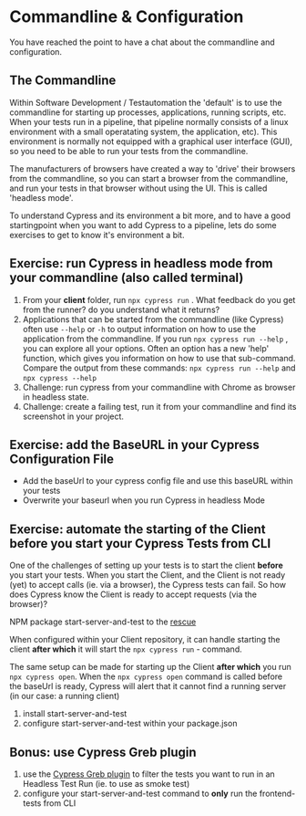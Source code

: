 # Commandline & Configuration

You have reached the point to have a chat about the commandline and configuration.

## The Commandline

Within Software Development / Testautomation the 'default' is to use the commandline for starting up
processes, applications, running scripts, etc. When your tests run in a pipeline, that pipeline normally consists of a linux environment with a small operatating system, the application, etc). This environment is normally not equipped with a graphical user interface (GUI), so you need to be able to run your tests from the commandline.

The manufacturers of browsers have created a way to 'drive' their browsers from the commandline, so you can start a browser from the commandline, and run your tests in that browser without using the UI. This is called 'headless mode'.

To understand Cypress and its environment a bit more, and to have a good startingpoint when you want to
add Cypress to a pipeline, lets do some exercises to get to know it's environment a bit.

## Exercise: run Cypress in headless mode from your commandline (also called terminal)

1. From your **client** folder, run `npx cypress run` . What feedback do you get from the runner? do you understand what it returns?
2. Applications that can be started from the commandline (like Cypress) often use `--help` or `-h` to output information on how to use the application from the commandline. If you run `npx cypress run --help` , you can explore all your options. Often an option has a new 'help' function, which gives you information on how to use that sub-command. Compare the output from these commands: `npx cypress run --help` and `npx cypress --help`
3. Challenge: run cypress from your commandline with Chrome as browser in headless state.
4. Challenge: create a failing test, run it from your commandline and find its screenshot in your project.

## Exercise: add the BaseURL in your Cypress Configuration File

- Add the baseUrl to your cypress config file and use this baseURL within your tests
- Overwrite your baseurl when you run Cypress in headless Mode

## Exercise: automate the starting of the Client **before** you start your Cypress Tests from CLI

One of the challenges of setting up your tests is to start the client **before** you start your tests.
When you start the Client, and the Client is not ready (yet) to accept calls (ie. via a browser), the Cypress tests can fail.
So how does Cypress know the Client is ready to accept requests (via the browser)?

NPM package start-server-and-test to the [rescue](https://www.npmjs.com/package/start-server-and-test)

When configured within your Client repository, it can handle starting the client **after which** it will start the `npx cypress run` - command.

The same setup can be made for starting up the Client **after which** you run `npx cypress open`.
When the `npx cypress open` command is called before the baseUrl is ready, Cypress will alert that it cannot find a running server (in our case: a running client)

1. install start-server-and-test
2. configure start-server-and-test within your package.json

## Bonus: use Cypress Greb plugin

1. use the [Cypress Greb plugin](https://github.com/cypress-io/cypress/tree/develop/npm/grep) to filter the tests you want to run in an Headless Test Run (ie. to use as smoke test)
2. configure your start-server-and-test command to **only** run the frontend-tests from CLI
